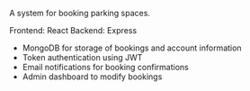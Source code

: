 A system for booking parking spaces.

Frontend: React
Backend: Express

- MongoDB for storage of bookings and account information
- Token authentication using JWT
- Email notifications for booking confirmations
- Admin dashboard to modify bookings
